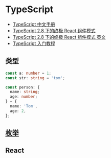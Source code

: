 # TypeScript

- [TypeScript 中文手册](https://typescript.bootcss.com/)
- [TypeScript 2.8 下的终极 React 组件模式](https://juejin.im/post/5b07caf16fb9a07aa83f2977#heading-9)
- [TypeScript 2.8 下的终极 React 组件模式 英文](https://levelup.gitconnected.com/ultimate-react-component-patterns-with-typescript-2-8-82990c516935)
- [TypeScript 入门教程](https://ts.xcatliu.com/basics/declaration-files)

## 类型

```ts
const a: number = 1;
const str: string = 'tom';

const person: {
  name: string;
  age: number;
} = {
  name: 'Tom',
  age: 2,
};
```

## [枚举](https://ts.xcatliu.com/advanced/enum)

## React

<!-- ```tsx
import React from 'react';
interface ApplyInfoProps<T> {
  dataSource: T[];
  render: (data: T) => void;
}

const Demo = <T extends {}>(props: DemoProps<T>) => {
  const { dataSource = [], render } = props;

  return <div>{dataSource.map(item => render(item))}</div>;
};

export default Demo;
``` -->

